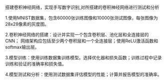 搭建卷积神经网络，实现手写数字识别,对所搭建的卷积神经网络进行测试和分析

1.使用MNIST数据集，包含60000张训练图像和10000张测试图像，每张图像为28x28像素的灰度图。

2.卷积神经网络的搭建：设计并实现一个包含卷积层、池化层和全连接层的CNN； 网络架构应包括至少两个卷积层和一个全连接层；使用ReLU激活函数和softmax输出层。

3.模型训练：使用训练数据集训练模型。选择优化器和损失函数；训练过程中记录训练和验证的准确率和损失值。

4.模型测试和分析：使用测试数据集评估模型的性能；计算并报告模型的准确率。
